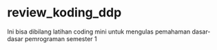 # review_koding_ddp
Ini bisa dibilang latihan coding mini untuk mengulas pemahaman dasar-dasar pemrograman semester 1
